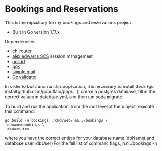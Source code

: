 # Bookings and Reservations

This is the repository for my bookings and reservations project

- Built in Go version 1.17.x

Dependencies:

- [chi router](https://github.com/go-chi/chi)
- [alex edwards SCS](https://github.com/alexedwards/scs/v2) session management
- [nosurf](https://github.com/justinas/nosurf)
- [pgx](https://github.com/jackc/pgx/v4)
- [simple mail](https://github.com/xhit/go-simple-mail/v2)
- [Go validator](https://github.com/asaskevich/govalidator)

In order to build and run this application, it is necessary to
install Soda (go install github.com/gobuffalo/pop/... ), create
a postgres database, fill in the correct values in database.yml,
and then run soda migrate.

To build and run the application, from the root level of the project,
execute this command:

```
go build -o bookings ./cmd/web/ && ./bookings \
-dbname=bookings \
-dbuser=tcs
```

where you have the correct entires for your database name (dbName)
and database user (dbUser)
For the full list of command flags, run ./bookings -h
